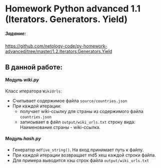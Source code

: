 # Homework Python advanced 1.1 (Iterators. Generators. Yield)

##### Задание: 
https://github.com/netology-code/py-homework-advanced/tree/master/1.2.Iterators.Generators.Yield

## В данной работе:

#### Модуль ***wiki.py***
Класс итератора ```WikiUrls```:
* Считывает содержимое файла ```source/countries.json```
* При каждой итерации:
  * получает wiki-ссылку для страны из содержимого файла ```countries.json```
  * записывает в файл ```output/wiki_urls.txt``` строку вида: Наименование страны - wiki-ссылка.
 

#### Модуль ***hash.py***
* Генератор ```mdfive_string()```. На вход принимает путь к файлу.
* При каждой итерации возвращает md5 хеш каждой строки файла.
* Для примера выводится хэш строк файла ```output/wiki_urls.txt```

